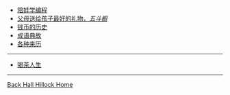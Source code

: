 <!-- docs/_sidebar.md -->

* [陪娃学编程](/docs/KidsStudyProgram.md)
* [父母送给孩子最好的礼物，*五斗橱*](/docs/WuDouChu.md)
* [钱币的历史](/docs/CoinHistroy.md)
* [成语典故](/docs/fixedwords.md)
* [各种来历](/docs/AgricultureandBiology.md)
***
* [喝茶人生](https://hallhillock.com/DocsMD/docs/Teaindex.html)
***
 <i class="fa fa-home" aria-hidden="true"></i> [Back Hall Hillock Home](https://hallhillock.com)
